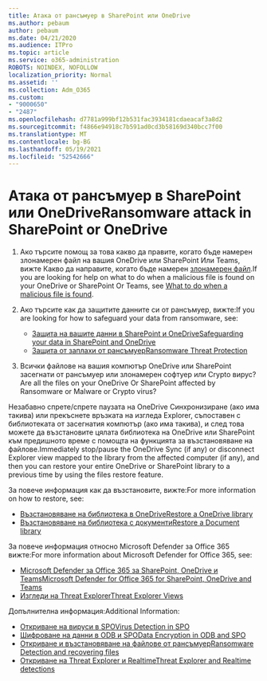 ```yaml
---
title: Атака от рансъмуер в SharePoint или OneDrive
ms.author: pebaum
author: pebaum
ms.date: 04/21/2020
ms.audience: ITPro
ms.topic: article
ms.service: o365-administration
ROBOTS: NOINDEX, NOFOLLOW
localization_priority: Normal
ms.assetid: ''
ms.collection: Adm_O365
ms.custom:
- "9000650"
- "2487"
ms.openlocfilehash: d7781a999bf12b531fac3934181cdaeacaf3a8d2
ms.sourcegitcommit: f4866e94918c7b591ad0cd3b58169d340bcc7f00
ms.translationtype: MT
ms.contentlocale: bg-BG
ms.lasthandoff: 05/19/2021
ms.locfileid: "52542666"
---
```

# <a name="ransomware-attack-in-sharepoint-or-onedrive"></a><span data-ttu-id="b606e-102">Атака от рансъмуер в SharePoint или OneDrive</span><span class="sxs-lookup"><span data-stu-id="b606e-102">Ransomware attack in SharePoint or OneDrive</span></span>

1.  <span data-ttu-id="b606e-103">Ако търсите помощ за това какво да правите, когато бъде намерен злонамерен файл на вашия OneDrive или SharePoint Или Teams, вижте Какво да направите, когато бъде намерен [злонамерен файл](https://support.office.com/en-ie/article/what-to-do-when-a-malicious-file-is-found-in-sharepoint-online-onedrive-or-microsoft-teams-01e902ad-a903-4e0f-b093-1e1ac0c37ad2).</span><span class="sxs-lookup"><span data-stu-id="b606e-103">If you are looking for help on what to do when a malicious file is found on your OneDrive or SharePoint Or Teams, see [What to do when a malicious file is found](https://support.office.com/en-ie/article/what-to-do-when-a-malicious-file-is-found-in-sharepoint-online-onedrive-or-microsoft-teams-01e902ad-a903-4e0f-b093-1e1ac0c37ad2).</span></span>
2. <span data-ttu-id="b606e-104">Ако търсите как да защитите данните си от рансъмуер, вижте:</span><span class="sxs-lookup"><span data-stu-id="b606e-104">If you are looking for how to safeguard your data from ransomware, see:</span></span>
    - [<span data-ttu-id="b606e-105">Защита на вашите данни в SharePoint и OneDrive</span><span class="sxs-lookup"><span data-stu-id="b606e-105">Safeguarding your data in SharePoint and OneDrive</span></span>](/sharepoint/safeguarding-your-data) 
    - [<span data-ttu-id="b606e-106">Защита от заплахи от рансъмуер</span><span class="sxs-lookup"><span data-stu-id="b606e-106">Ransomware Threat Protection</span></span>](/windows/security/threat-protection/intelligence/ransomware-malware)    

3.  <span data-ttu-id="b606e-107">Всички файлове на вашия компютър OneDrive или SharePoint засегнати от рансъмуер или злонамерен софтуер или Crypto вирус?</span><span class="sxs-lookup"><span data-stu-id="b606e-107">Are all the files on your OneDrive Or SharePoint affected by Ransomware or Malware or Crypto virus?</span></span> 

<span data-ttu-id="b606e-108">Незабавно спрете/спрете паузата на OneDrive Синхронизиране (ако има такива) или прекъснете връзката на изгледа Explorer, съпоставен с библиотеката от засегнатия компютър (ако има такива), и след това можете да възстановите цялата библиотека на OneDrive или SharePoint към предишното време с помощта на функцията за възстановяване на файлове.</span><span class="sxs-lookup"><span data-stu-id="b606e-108">Immediately stop/pause the OneDrive Sync (if any) or disconnect Explorer view mapped to the library from the affected computer (if any), and then you can restore your entire OneDrive or SharePoint library to a previous time by using the files restore feature.</span></span> 

<span data-ttu-id="b606e-109">За повече информация как да възстановите, вижте:</span><span class="sxs-lookup"><span data-stu-id="b606e-109">For more information on how to restore, see:</span></span>

- [<span data-ttu-id="b606e-110">Възстановяване на библиотека в OneDrive</span><span class="sxs-lookup"><span data-stu-id="b606e-110">Restore a OneDrive library</span></span>](https://support.office.com/article/restore-your-onedrive-fa231298-759d-41cf-bcd0-25ac53eb8a150)
- [<span data-ttu-id="b606e-111">Възстановяване на библиотека с документи</span><span class="sxs-lookup"><span data-stu-id="b606e-111">Restore a Document library</span></span>](https://support.office.com/article/restore-a-document-library-317791c3-8bd0-4dfd-8254-3ca90883d39a)

<span data-ttu-id="b606e-112">За повече информация относно Microsoft Defender за Office 365 вижте:</span><span class="sxs-lookup"><span data-stu-id="b606e-112">For more information about Microsoft Defender for Office 365, see:</span></span>
- [<span data-ttu-id="b606e-113">Microsoft Defender за Office 365 за SharePoint, OneDrive и Teams</span><span class="sxs-lookup"><span data-stu-id="b606e-113">Microsoft Defender for Office 365 for SharePoint, OneDrive and Teams</span></span>](/microsoft-365/security/office-365-security/atp-for-spo-odb-and-teams)
- [<span data-ttu-id="b606e-114">Изгледи на Threat Explorer</span><span class="sxs-lookup"><span data-stu-id="b606e-114">Threat Explorer Views</span></span>](/microsoft-365/security/office-365-security/threat-explorer-views)

<span data-ttu-id="b606e-115">Допълнителна информация:</span><span class="sxs-lookup"><span data-stu-id="b606e-115">Additional Information:</span></span>

- [<span data-ttu-id="b606e-116">Откриване на вируси в SPO</span><span class="sxs-lookup"><span data-stu-id="b606e-116">Virus Detection in SPO</span></span>](/microsoft-365/security/office-365-security/virus-detection-in-spo)</br>
- [<span data-ttu-id="b606e-117">Шифроване на данни в ODB и SPO</span><span class="sxs-lookup"><span data-stu-id="b606e-117">Data Encryption in ODB and SPO</span></span>](/microsoft-365/compliance/data-encryption-in-odb-and-spo)</br>
- [<span data-ttu-id="b606e-118">Откриване и възстановяване на файлове от рансъмуер</span><span class="sxs-lookup"><span data-stu-id="b606e-118">Ransomware Detection and recovering files</span></span>](https://support.office.com/article/Ransomware-detection-and-recovering-your-files-0d90ec50-6bfd-40f4-acc7-b8c12c73637f)</br>
- [<span data-ttu-id="b606e-119">Откриване на Threat Explorer и Realtime</span><span class="sxs-lookup"><span data-stu-id="b606e-119">Threat Explorer and Realtime detections</span></span>](/microsoft-365/security/office-365-security/threat-explorer-views)